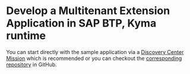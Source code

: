 # Develop a Multitenant Extension Application in SAP BTP, Kyma runtime

You can start directly with the sample application via a [Discovery Center Mission](https://discovery-center.cloud.sap/protected/index.html#/missiondetail/3683/3726/) which is recommended or you can checkout the [corresponding repository](https://github.com/SAP-samples/btp-kyma-multitenant-extension) in GitHub.
